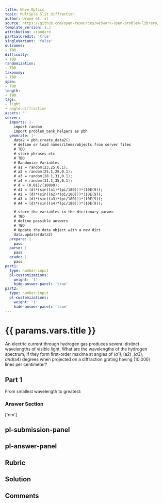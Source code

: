 ```yaml
---
title: Wave Optics
topic: Multiple Slit Diffraction
author: Urone et. al
source: https://github.com/open-resources/webwork-open-problem-library/tree/master/Contrib/BrockPhysics/College_Physics_Urone/27.Wave_Optics/Multiple_Slit_Diffraction/NU_U17-27-04-006.pg
template_version: 1.3
attribution: standard
partialCredit: 'true'
singleVariant: 'false'
outcomes:
- TBD
difficulty:
- TBD
randomization:
- TBD
taxonomy:
- TBD
span:
- TBD
length:
- TBD
tags:
- light
- angle.diffraction
assets: ''
server:
  imports: |-
    import random
    import problem_bank_helpers as pbh
  generate: |-
    data2 = pbh.create_data2()
    # define or load names/items/objects from server files
    # TBD
    # store phrases etc
    # TBD
    # Randomize Variables
    # a1 = random(23,25,0.1);
    # a2 = random(25.1,28,0.1);
    # a3 = random(28.1,31,0.1);
    # a4 = random(31.1,35,0.1);
    # d = (0.01)/(10000);
    # A1 = (d)*(sin((a1)*(pi/180)))*(10E(9));
    # A2 = (d)*(sin((a2)*(pi/180)))*(10E(9));
    # A3 = (d)*(sin((a3)*(pi/180)))*(10E(9));
    # A4 = (d)*(sin((a4)*(pi/180)))*(10E(9));

    # store the variables in the dictionary params
    # TBD
    # define possible answers
    # TBD
    # Update the data object with a new dict
    data.update(data2)
  prepare: |
    pass
  parse: |
    pass
  grade: |
    pass
part1:
  type: number-input
  pl-customizations:
    weight: '1'
    hide-answer-panel: 'true'
part2:
  type: number-input
  pl-customizations:
    weight: '1'
    hide-answer-panel: 'true'
---
```


# {{ params.vars.title }} 


An electric current through hydrogen gas produces several distinct wavelengths of visible light. What are the wavelengths of the hydrogen spectrum, if they form first-order maxima at angles of  ($a1) ,($a2)  ,($a3)  , and ($a4) degrees when projected on a diffraction grating having (10,000) lines per centimeter?

## Part 1 
From smallest wavelength to greatest: 


 ### Answer Section
['nm']

## pl-submission-panel 


## pl-answer-panel 


## Rubric 


## Solution 


## Comments 


